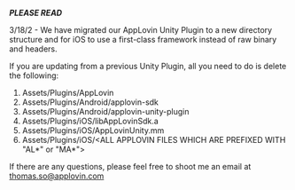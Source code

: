 ***PLEASE READ***

3/18/2 - We have migrated our AppLovin Unity Plugin to a new directory structure and for iOS to use a first-class framework instead of raw binary and headers. 

If you are updating from a previous Unity Plugin, all you need to do is delete the following:
1. Assets/Plugins/AppLovin
2. Assets/Plugins/Android/applovin-sdk 
3. Assets/Plugins/Android/applovin-unity-plugin
4. Assets/Plugins/iOS/libAppLovinSdk.a
5. Assets/Plugins/iOS/AppLovinUnity.mm
6. Assets/Plugins/iOS/<ALL APPLOVIN FILES WHICH ARE PREFIXED WITH "AL*" or "MA*">

If there are any questions, please feel free to shoot me an email at thomas.so@applovin.com
